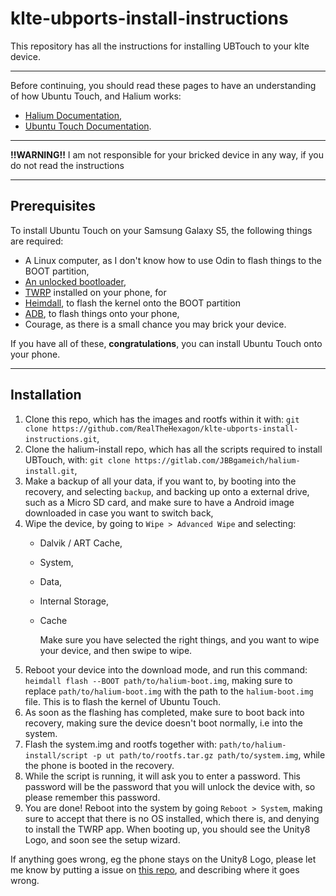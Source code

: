 # klte-ubports-install-instructions
This repository has all the instructions for installing UBTouch to your klte device.

---

Before continuing, you should read these pages to have an understanding of how Ubuntu Touch, and Halium works:
- [Halium Documentation](https://docs.halium.org/en/latest/index.html),
- [Ubuntu Touch Documentation](https://docs.ubports.com/en/latest/).

---

**!!WARNING!!**
I am not responsible for your bricked device in any way, if you do not read the instructions

---

## Prerequisites
To install Ubuntu Touch on your Samsung Galaxy S5, the following things are required:
- A Linux computer, as I don't know how to use Odin to flash things to the BOOT partition,
- [An unlocked bootloader](https://www.quora.com/How-can-I-unlock-the-bootloader-of-my-SMG900F),
- [TWRP](https://dl.twrp.me/klte/) installed on your phone, for 
- [Heimdall](https://glassechidna.com.au/heimdall/), to flash the kernel onto the BOOT partition
- [ADB](https://www.xda-developers.com/install-adb-windows-macos-linux/), to flash things onto your phone,
- Courage, as there is a small chance you may brick your device.

If you have all of these, **congratulations**, you can install Ubuntu Touch onto your phone.

---

## Installation
1. Clone this repo, which has the images and rootfs within it with: `git clone https://github.com/RealTheHexagon/klte-ubports-install-instructions.git`,
2. Clone the halium-install repo, which has all the scripts required to install UBTouch, with: `git clone https://gitlab.com/JBBgameich/halium-install.git`,
3. Make a backup of all your data, if you want to, by booting into the recovery, and selecting `backup`, and backing up onto a external drive, such as a Micro SD card, and make sure to have a Android image downloaded in case you want to switch back,
4. Wipe the device, by going to `Wipe > Advanced Wipe` and selecting:
    - Dalvik / ART Cache,
    - System,
    - Data,
    - Internal Storage,
    - Cache
        
        Make sure you have selected the right things, and you want to wipe your device, and then swipe to wipe.
5. Reboot your device into the download mode, and run this command: `heimdall flash --BOOT path/to/halium-boot.img`, making sure to replace `path/to/halium-boot.img` with the path to the `halium-boot.img` file. This is to flash the kernel of Ubuntu Touch.
6. As soon as the flashing has completed, make sure to boot back into recovery, making sure the device doesn't boot normally, i.e into the system.
7. Flash the system.img and rootfs together with: `path/to/halium-install/script -p ut path/to/rootfs.tar.gz path/to/system.img`, while the phone is booted in the recovery.
8. While the script is running, it will ask you to enter a password. This password will be the password that you will unlock the device with, so please remember this password.
9. You are done! Reboot into the system by going `Reboot > System`, making sure to accept that there is no OS installed, which there is, and denying to install the TWRP app. When booting up, you should see the Unity8 Logo, and soon see the setup wizard.

If anything goes wrong, eg the phone stays on the Unity8 Logo, please let me know by putting a issue on [this repo](https://github.com/RealTheHexagon/klte-ubports-install-instructions), and describing where it goes wrong.
